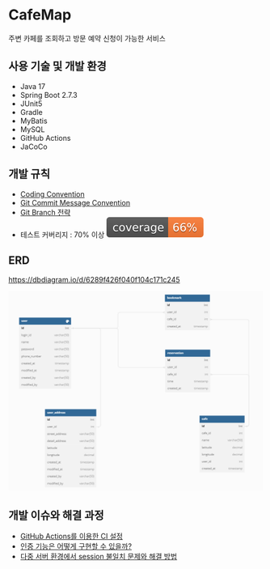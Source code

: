 # CafeMap
주변 카페를 조회하고 방문 예약 신청이 가능한 서비스

## 사용 기술 및 개발 환경

- Java 17
- Spring Boot 2.7.3
- JUnit5
- Gradle
- MyBatis
- MySQL
- GitHub Actions
- JaCoCo

## 개발 규칙

- [Coding Convention](https://github.com/f-lab-edu/CafeMap/wiki/Convention#coding-convention)
- [Git Commit Message Convention](https://github.com/f-lab-edu/CafeMap/wiki/Convention#commit-message-convention)
- [Git Branch 전략](https://github.com/f-lab-edu/CafeMap/wiki/Convention#git-branch-%EC%A0%84%EB%9E%B5)
- 테스트 커버리지 : 70% 이상 ![Coverage](.github/badges/jacoco.svg)

## ERD

https://dbdiagram.io/d/6289f426f040f104c171c245

![img](https://github.com/dilmah0203/TIL/blob/main/Image/ERdiagram.png)

## 개발 이슈와 해결 과정

- [GitHub Actions를 이용한 CI 설정](https://github.com/dilmah0203/TIL/blob/main/etc/GitHub%20Actions.md)
- [인증 기능은 어떻게 구현할 수 있을까?](https://dilmah0203.github.io/authentication/)
- [다중 서버 환경에서 session 불일치 문제와 해결 방법](https://dilmah0203.github.io/How-to-manage-sessions-in-a-multi-server-environment/)
